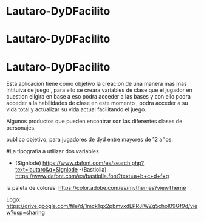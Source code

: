 # Lautaro-DyDFacilito
# Lautaro-DyDFacilito
# Lautaro-DyDFacilito

Esta aplicacion tiene como objetivo la creacion de una manera mas mas intituiva de juego , para ello se creara variables de clase que el jugador en cuestion eligira en base a eso podra acceder a las bases y con ello podra acceder a la habilidades de clase en este momento , podra acceder a su vida total y actualizar su vida actual facilitando el juego.

Algunos productos que pueden encontrar son las diferentes clases de personajes.

publico objetivo, para jugadores de dyd entre mayores de 12 años.

#La tipografia a utilizar dos variables 
- (Signlode) https://www.dafont.com/es/search.php?text=lautaro&q=Signlode
-(Bastiolla) https://www.dafont.com/es/bastiolla.font?text=a+b+c+d+f+g

la paleta de colores: https://color.adobe.com/es/mythemes?viewTheme

Logo: https://drive.google.com/file/d/1mck1gx2pbmvxdLPRJiWZq5chol09Gf9d/view?usp=sharing

